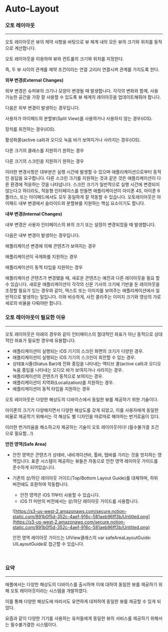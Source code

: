 # Auto-Layout


### 오토 레이아웃
---

오토 레이아웃은 뷰의 제약 사항을 바탕으로 뷰 체계 내의 모든 뷰의 크기와 위치를 동적으로 계산합니다.

오토 레이아웃을 이용하여 뷰와 컨트롤의 크기와 위치를 지정한다.

즉, 두 뷰 사이의 관계를 제약 조건이라는 연결 고리러 연결시켜 관계를 가지도록 한다.


**외부 변경(External Changes)**

외부 변경은 슈퍼뷰의 크기나 모양이 변경될 때 발생합니다. 각각의 변화와 함께, 사용 가능한 공간을 가장 잘 사용할 수 있도록 뷰 체계의 레이아웃을 업데이트해줘야 합니다.

다음은 외부 변경이 발생하는 경우입니다.

사용자가 아이패드의 분할뷰(Split View)를 사용하거나 사용하지 않는 경우(iOS).

장치를 회전하는 경우(iOS).

활성화콜(active call)과 오디오 녹음 바가 보여지거나 사라지는 경우(iOS).

다른 크기의 클래스를 지원하기 원하는 경우

다른 크기의 스크린을 지원하기 원하는 경우

이러한 변경사항은 대부분은 실행 시간에 발생할 수 있으며 애플리케이션으로부터 동적인 응답을 요구합니다. 다른 스크린 크기를 지원하는 것과 같은 것은 애플리케이션이 다른 환경에 적응하는 것을 나타냅니다. 스크린 크기가 일반적으로 실행 시간에 변경되지 않는다고 하더라도, 적응형 인터페이스를 만들면 애플리케이션이 아이폰 4S, 아이폰 6 플러스, 또는 아이패드에서도 모두 동일하게 잘 작동할 수 있습니다. 오토레이아웃은 아이패드 내부 변경에서 슬라이드와 분할뷰를 지원하는 핵심 요소이기도 합니다.

**내부 변경(Internal Changes)**

내부 변경은 사용자 인터페이스의 뷰의 크기 또는 설정이 변경되었을 때 발생합니다.

다음은 내부 변경이 발생하는 경우입니다.

애플리케이션 변경에 의해 콘텐츠가 보여지는 경우

애플리케이션이 국제화를 지원하는 경우

애플리케이션이 동적 타입을 지원하는 경우

애플리케이션 콘텐츠가 변경됐을 때, 새로운 콘텐츠는 예전과 다른 레이아웃을 필요 할 수 있습니다. 새로운 애플리케이션이 각각의 신문 기사의 크기에 기반을 둔 레이아웃을 조정할 필요가 있는 경우와 같이, 텍스트 또는 이미지를 보여주는 애플리케이션에서 일반적으로 발생하는 일입니다. 이와 비슷하게, 사진 콜라주는 이미지 크기와 영상의 가로 세로의 비율을 다뤄야만 합니다.

### 오토 레이아웃이 필요한 이유

---

오토 레이아웃은 아래의 경우와 같이 인터페이스의 절대적인 좌표가 아닌 동적으로 상대적인 좌표가 필요한 경우에 유용합니다.

- 애플리케이션이 실행되는 iOS 기기의 스크린 화면의 크기가 다양한 경우.
- 애플리케이션이 실행되는 iOS 기기의 스크린이 회전할 수 있는 경우.
- 상태표시줄(Status Bar)에 전화 중임을 나타내는 액티브 콜(active call)과 오디오 녹음 중임을 나타내는 오디오 바가 보여지거나 사라지는 경우.
- 애플리케이션의 콘텐츠가 동적으로 보여지는 경우.
- 애플리케이션이 지역화(Localization)를 지원하는 경우.
- 애플리케이션이 동적 타입을 지원하는 경우

오토 레이아웃은 다양한 해상도의 디바이스에서 동일한 뷰를 제공하기 위한 기술이다.

아이폰의 크기가 다양해지면서 다양한 해상도를 갖게 되었고, 이를 사용자에게 동일한 비율로 제공학기 위해서는 각 해상도 별 디자인을 따로따로 해야하는 번거로움이 있다.

이러한 번거러움을 해소하고자 제공하는 기술이 오토 레이아웃이다! (필수불가결 조건으로 필요함...!)

**안전 영역(Safe Area)**

- 안전 영역은 콘텐츠가 상태바, 내비게이션바, 툴바, 탭바를 가리는 것을 방지하는 영역입니다. 표준 시스템이 제공하는 뷰들은 자동으로 안전 영역 레이아웃 가이드를 준수하게 되어있습니다.
- 기존의 상/하단 레이아웃 가이드(Top/Bottom Layout Guide)를 대체하며, 하위 버전에도 호환하여 작동합니다.
    - 안전 영역은 iOS 11부터 사용할 수 있습니다.
    - iOS 11 미만의 버전에서는 상/하단 레이아웃 가이드를 사용합니다.

    ![https://s3-us-west-2.amazonaws.com/secure.notion-static.com/891b0f5d-352c-4aef-916c-581aeb96ff3b/Untitled.png](https://s3-us-west-2.amazonaws.com/secure.notion-static.com/891b0f5d-352c-4aef-916c-581aeb96ff3b/Untitled.png)

    안전 영역 레이아웃 가이드는 UIView클래스의 var safeAreaLayoutGuide: UILayoutGuide로 접근할 수 있습니다.


<br>

### 요약
---

애플에서는 다양한 해상도의 디바이스를 출시하며 이에 대하여 동일한 뷰를 제공하기 위해 오토 레이아웃이라는 시스템을 개발하였다. 

이를 통해 다양한 해상도에 따라서도 유연하게 대처하여 동일한 뷰를 제공할 수 있게 되었다.

요즘과 같이 다양한 기기를 사용하는 유저들에게 동일한 뷰의 서비스를 제공하기 위해서는 필수불가결한 시스템이다.